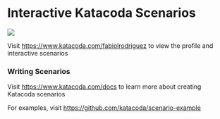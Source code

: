 # Interactive Katacoda Scenarios

[![](http://shields.katacoda.com/katacoda/fabiolrodriguez/count.svg)](https://www.katacoda.com/fabiolrodriguez "Get your profile on Katacoda.com")

Visit https://www.katacoda.com/fabiolrodriguez to view the profile and interactive scenarios

### Writing Scenarios
Visit https://www.katacoda.com/docs to learn more about creating Katacoda scenarios

For examples, visit https://github.com/katacoda/scenario-example
